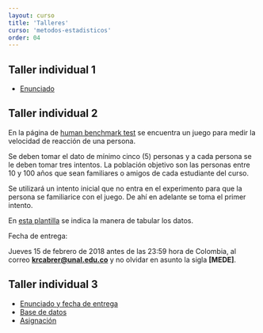 ```yaml
---
layout: curso
title: 'Talleres'
curso: 'metodos-estadisticos'
order: 04
---
```




## Taller individual 1

- [Enunciado](./talleres/polvo_de_hornear.html)

## Taller individual 2

En la página de [human benchmark test](https://www.humanbenchmark.com/tests/reactiontime)
se encuentra un juego para medir la velocidad de reacción de una
persona.

Se deben tomar el dato de mínimo cinco (5) personas y a cada persona
se le deben tomar tres intentos. La población objetivo son
las personas entre 10 y 100 años que sean familiares o amigos de
cada estudiante del curso.

Se utilizará un intento inicial que no entra en el experimento para
que la persona se familiarice con el juego. De ahí en adelante se
toma el primer intento.

En [esta plantilla](./talleres/tiempos_reaccion.xlsx) se indica la manera
de tabular los datos.

Fecha de entrega:

Jueves 15 de febrero de 2018 antes de las 23:59 hora de Colombia,
al correo **krcabrer@unal.edu.co** y
no olvidar en asunto la sigla **[MEDE]**.

## Taller individual 3

- [Enunciado y fecha de entrega](./talleres/taller1_hinchamiento.html)
- [Base de datos](./talleres/hinchamiento.xlsx)
- [Asignación](./talleres/asignacion.xlsx)




<!---

## Contenido
{: .no_toc}

* ToC
{: toc}

## Taller individual 1

- [Enunciado](./talleres/bacterias.html)

## Taller individual 2

- [Enunciado](./talleres/tallerIndividual2.pdf)

## Taller individual 3

- [Enunciado](./talleres/ejercicios_en_clase.html)
-->
